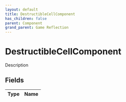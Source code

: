 ```yaml
---
layout: default
title: DestructibleCellComponent
has_children: false
parent: Component
grand_parent: Game Reflection
---
```

# DestructibleCellComponent
Description 

## Fields
| Type | Name |
|:-------------|:--------------|
